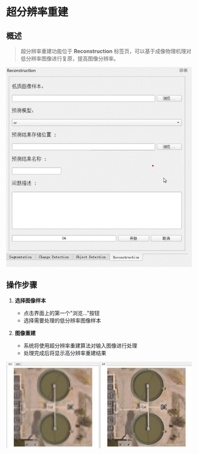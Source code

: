 # 超分辨率重建

## 概述
> 超分辨率重建功能位于 **Reconstruction** 标签页，可以基于成像物理机理对低分辨率图像进行复原，提高图像分辨率。

![界面](../reconstruction.png)

## 操作步骤

1. **选择图像样本**
   - 点击界面上的第一个"浏览..."按钮
   - 选择需要处理的低分辨率图像样本

2. **图像重建**
   - 系统将使用超分辨率重建算法对输入图像进行处理
   - 处理完成后将显示高分辨率重建结果

![运行效果](../reconstruction_result.png)